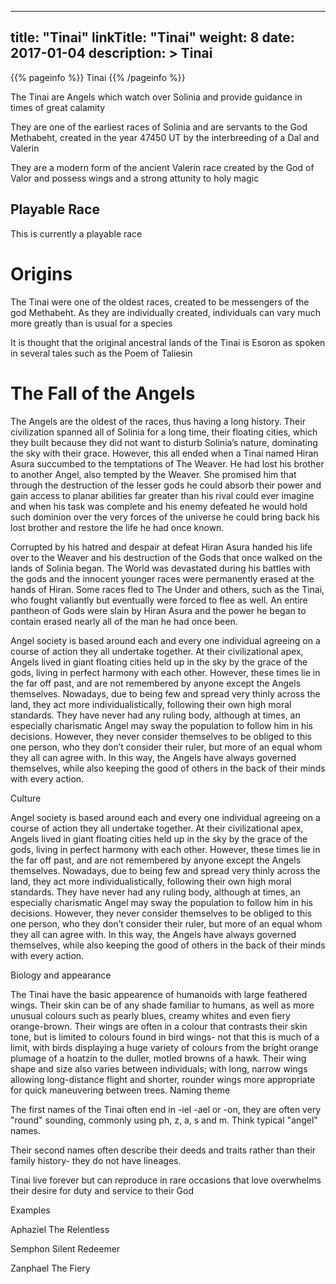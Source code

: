
---
title: "Tinai"
linkTitle: "Tinai"
weight: 8
date: 2017-01-04
description: >
 Tinai
---

{{% pageinfo %}}
Tinai
{{% /pageinfo %}}

The Tinai are Angels which watch over Solinia and provide guidance in times of great calamity

They are one of the earliest races of Solinia and are servants to the God Methabeht, created in the year 47450 UT by the interbreeding of a Dal and Valerin

They are a modern form of the ancient Valerin race created by the God of Valor and possess wings and a strong attunity to holy magic

## Playable Race

This is currently a playable race

# Origins

The Tinai were one of the oldest races, created to be messengers of the god Methabeht. As they are individually created, individuals can vary much more greatly than is usual for a species

It is thought that the original ancestral lands of the Tinai is Esoron as spoken in several tales such as the Poem of Taliesin

# The Fall of the Angels

The Angels are the oldest of the races, thus having a long history. Their civilization spanned all of Solinia for a long time, their floating cities, which they built because they did not want to disturb Solinia’s nature, dominating the sky with their grace. However, this all ended when a Tinai named Hiran Asura succumbed to the temptations of The Weaver. He had lost his brother to another Angel, also tempted by the Weaver. She promised him that through the destruction of the lesser gods he could absorb their power and gain access to planar abilities far greater than his rival could ever imagine and when his task was complete and his enemy defeated he would hold such dominion over the very forces of the universe he could bring back his lost brother and restore the life he had once known.

Corrupted by his hatred and despair at defeat Hiran Asura handed his life over to the Weaver and his destruction of the Gods that once walked on the lands of Solinia began. The World was devastated during his battles with the gods and the innocent younger races were permanently erased at the hands of Hiran. Some races fled to The Under and others, such as the Tinai, who fought valiantly but eventually were forced to flee as well. An entire pantheon of Gods were slain by Hiran Asura and the power he began to contain erased nearly all of the man he had once been.

Angel society is based around each and every one individual agreeing on a course of action they all undertake together. At their civilizational apex, Angels lived in giant floating cities held up in the sky by the grace of the gods, living in perfect harmony with each other. However, these times lie in the far off past, and are not remembered by anyone except the Angels themselves. Nowadays, due to being few and spread very thinly across the land, they act more individualistically, following their own high moral standards. They have never had any ruling body, although at times, an especially charismatic Angel may sway the population to follow him in his decisions. However, they never consider themselves to be obliged to this one person, who they don’t consider their ruler, but more of an equal whom they all can agree with. In this way, the Angels have always governed themselves, while also keeping the good of others in the back of their minds with every action.

Culture

Angel society is based around each and every one individual agreeing on a course of action they all undertake together. At their civilizational apex, Angels lived in giant floating cities held up in the sky by the grace of the gods, living in perfect harmony with each other. However, these times lie in the far off past, and are not remembered by anyone except the Angels themselves. Nowadays, due to being few and spread very thinly across the land, they act more individualistically, following their own high moral standards. They have never had any ruling body, although at times, an especially charismatic Angel may sway the population to follow him in his decisions. However, they never consider themselves to be obliged to this one person, who they don’t consider their ruler, but more of an equal whom they all can agree with. In this way, the Angels have always governed themselves, while also keeping the good of others in the back of their minds with every action.

Biology and appearance

The Tinai have the basic appearence of humanoids with large feathered wings. Their skin can be of any shade familiar to humans, as well as more unusual colours such as pearly blues, creamy whites and even fiery orange-brown. Their wings are often in a colour that contrasts their skin tone, but is limited to colours found in bird wings- not that this is much of a limit, with birds displaying a huge variety of colours from the bright orange plumage of a hoatzin to the duller, motled browns of a hawk. Their wing shape and size also varies between individuals; with long, narrow wings allowing long-distance flight and shorter, rounder wings more appropriate for quick maneuvering between trees.
Naming theme

The first names of the Tinai often end in -iel -ael or -on, they are often very "round" sounding, commonly using ph, z, a, s and m. Think typical "angel" names.

Their second names often describe their deeds and traits rather than their family history- they do not have lineages.

Tinai live forever but can reproduce in rare occasions that love overwhelms their desire for duty and service to their God

Examples

Aphaziel The Relentless

Semphon Silent Redeemer

Zanphael The Fiery 
